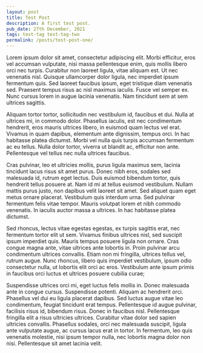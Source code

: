 ```yaml
---
layout: post
title: Test Post
description: A first test post.
pub_date: 27th December, 2021
tags: test-tag test-tag-two
permalink: /posts/test-post-one/
---
```


Lorem ipsum dolor sit amet, consectetur adipiscing elit. Morbi efficitur, eros vel accumsan vulputate, nisi massa pellentesque enim, quis mollis libero orci nec turpis. Curabitur non laoreet ligula, vitae aliquam est. Ut nec venenatis nisl. Quisque ullamcorper dolor ligula, nec imperdiet ipsum fermentum quis. Sed laoreet faucibus ipsum, eget tristique diam venenatis sed. Praesent tempus risus ac nisl maximus iaculis. Fusce vel semper ex. Nunc cursus lorem in augue lacinia venenatis. Nam tincidunt sem at sem ultrices sagittis.

Aliquam tortor tortor, sollicitudin nec vestibulum id, faucibus et dui. Nulla at ultrices mi, in commodo dolor. Phasellus iaculis, est nec condimentum hendrerit, eros mauris ultrices libero, in euismod quam lectus vel erat. Vivamus in quam dapibus, elementum ante dignissim, tempus orci. In hac habitasse platea dictumst. Morbi vel nulla quis turpis accumsan fermentum ac eu tellus. Nulla dolor tortor, viverra ut blandit ac, efficitur non ante. Pellentesque vel tellus nec nulla ultrices faucibus.

Cras pulvinar, leo et ultricies mollis, purus ligula maximus sem, lacinia tincidunt lacus risus sit amet purus. Donec nibh eros, sodales sed malesuada id, rutrum eget lectus. Duis euismod bibendum tortor, quis hendrerit tellus posuere at. Nam id mi at tellus euismod vestibulum. Nullam mattis purus justo, non dapibus velit laoreet sit amet. Sed aliquet quam eget metus ornare placerat. Vestibulum quis interdum urna. Sed pulvinar fermentum felis vitae tempor. Mauris volutpat lorem et nibh commodo venenatis. In iaculis auctor massa a ultrices. In hac habitasse platea dictumst.

Sed rhoncus, lectus vitae egestas egestas, ex turpis sagittis erat, nec fermentum tortor elit ut sem. Vivamus finibus ultrices nisl, sed suscipit ipsum imperdiet quis. Mauris tempus posuere ligula non ornare. Cras congue magna ante, vitae ultrices ante lobortis in. Proin pulvinar arcu condimentum ultrices convallis. Etiam non mi fringilla, ultrices tellus vel, rutrum augue. Nunc rhoncus, libero quis imperdiet vestibulum, ipsum odio consectetur nulla, ut lobortis elit orci ac eros. Vestibulum ante ipsum primis in faucibus orci luctus et ultrices posuere cubilia curae;

Suspendisse ultrices orci mi, eget luctus felis mollis in. Donec malesuada ante in congue cursus. Suspendisse potenti. Aliquam ac hendrerit orci. Phasellus vel dui eu ligula placerat dapibus. Sed luctus augue vitae leo condimentum, feugiat tincidunt erat tempus. Pellentesque id augue pulvinar, facilisis risus id, bibendum risus. Donec in faucibus nisl. Pellentesque fringilla elit a risus ultricies ultrices. Curabitur vitae dolor sed sapien ultricies convallis. Phasellus sodales, orci nec malesuada suscipit, ligula ante vulputate augue, ac cursus lacus erat in tortor. In fermentum, leo quis venenatis molestie, nisi ipsum tempor nulla, nec lobortis magna dolor non nisi. Pellentesque sit amet lacinia velit.
